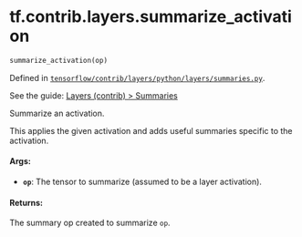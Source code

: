 <div itemscope itemtype="http://developers.google.com/ReferenceObject">
<meta itemprop="name" content="tf.contrib.layers.summarize_activation" />
</div>

# tf.contrib.layers.summarize_activation

``` python
summarize_activation(op)
```



Defined in [`tensorflow/contrib/layers/python/layers/summaries.py`](https://www.tensorflow.org/code/tensorflow/contrib/layers/python/layers/summaries.py).

See the guide: [Layers (contrib) > Summaries](../../../../../api_guides/python/contrib.layers.md#Summaries)

Summarize an activation.

This applies the given activation and adds useful summaries specific to the
activation.

#### Args:

* <b>`op`</b>: The tensor to summarize (assumed to be a layer activation).

#### Returns:

The summary op created to summarize `op`.